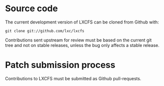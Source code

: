 # Source code
The current development version of LXCFS can be cloned from Github with:

    git clone git://github.com/lxc/lxcfs

Contributions sent upstream for review must be based on the current git tree
and not on stable releases, unless the bug only affects a stable release.

# Patch submission process
Contributions to LXCFS must be submitted as Github pull-requests.
